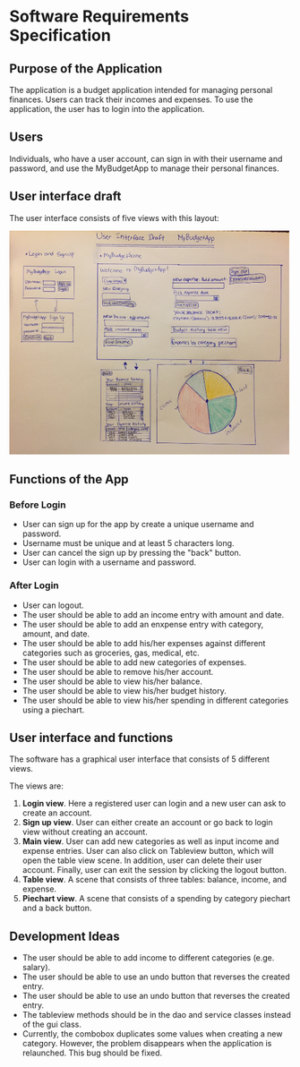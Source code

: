 # Software Requirements Specification

## Purpose of the Application

The application is a budget application intended for managing personal finances. 
Users can track their incomes and expenses. To use the application, the user has to login into the application.

## Users

Individuals, who have a user account, can sign in with their username and password, and use the MyBudgetApp to manage their personal finances.

## User interface draft

The user interface consists of five views with this layout:

<img src="https://github.com/sainioan/gitRep/blob/master/pictures/UserInterfaceDraft.jpg" width="500" height="400">

## Functions of the App
### Before Login
* User can sign up for the app by create a unique username and password. 
* Username must be unique and at least 5 characters long. 
* User can cancel the sign up by pressing the "back" button. 
* User can login with a username and password.

### After Login
* User can logout. 
* The user should be able to add an income entry with amount and date.
* The user should be able to add an enxpense entry with category, amount, and date. 
* The user should be able to add his/her expenses against different categories such as groceries, gas, medical, etc. 
* The user should be able to add new categories of expenses.
* The user should be able to remove his/her account. 
* The user should be able to view his/her balance.
* The user should be able to view his/her budget history.
* The user should be able to view his/her spending in different categories using a piechart.


## User interface and functions

The software has a graphical user interface that consists of 5 different views.

The views are:

1. **Login view**. Here a registered user can login and a new user can ask to create an account.
2. **Sign up view**. User can either create an account or go back to login view without creating an account.
3. **Main view**. User can add new categories as well as input income and expense entries. User can also click on Tableview button, which will open the table view scene. In addition, user can delete their user account. Finally, user can exit the session by clicking the logout button.
4. **Table view**. A scene that consists of three tables: balance, income, and expense. 
5. **Piechart view**. A scene that consists of a spending by category piechart and a back button.

## Development Ideas

* The user should be able to add income to different categories (e.ge. salary).
* The user should be able to use an undo button that reverses the created entry.
* The user should be able to use an undo button that reverses the created entry.
* The tableview methods should be in the dao and service classes instead of the gui class.
* Currently, the combobox duplicates some values when creating a new category. However, the problem disappears when
the application is relaunched. This bug should be fixed.
